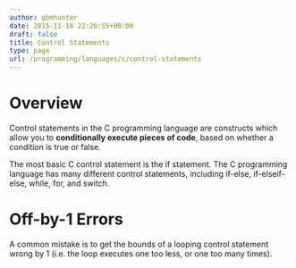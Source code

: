 ```yaml
---
author: gbmhunter
date: 2015-11-18 22:26:55+00:00
draft: false
title: Control Statements
type: page
url: /programming/languages/c/control-statements
---
```


# Overview

Control statements in the C programming language are constructs which allow you to **conditionally execute pieces of code**, based on whether a condition is true or false.

The most basic C control statement is the if statement. The C programming language has many different control statements, including if-else, if-elseif-else, while, for, and switch.

# Off-by-1 Errors

A common mistake is to get the bounds of a looping control statement wrong by 1 (i.e. the loop executes one too less, or one too many times).
